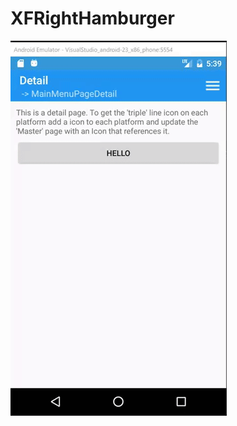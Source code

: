 # XFRightHamburger

![capture](https://github.com/caramelopardalis/XFRightHamburger/blob/master/capture.gif)
